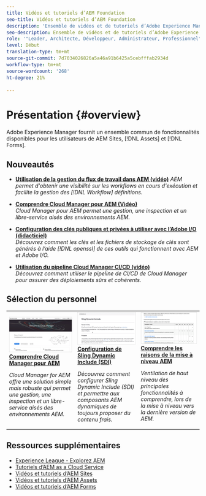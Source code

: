 ```yaml
---
title: Vidéos et tutoriels d’AEM Foundation
seo-title: Vidéos et tutoriels d’AEM Foundation
description: 'Ensemble de vidéos et de tutoriels d’Adobe Experience Manager Foundation. '
seo-description: Ensemble de vidéos et de tutoriels d’Adobe Experience Manager Foundation
role: '"Leader, Architecte, Développeur, Administrateur, Professionnel"'
level: Début
translation-type: tm+mt
source-git-commit: 7d7034026826a5a46a91b6425a5cebfffab2934d
workflow-type: tm+mt
source-wordcount: '268'
ht-degree: 21%

---
```



# Présentation {#overview}

Adobe Experience Manager fournit un ensemble commun de fonctionnalités disponibles pour les utilisateurs de AEM Sites, [!DNL Assets] et [!DNL Forms].

## Nouveautés

* **[Utilisation de la gestion du flux de travail dans AEM (vidéo)](./workflow/use-workflow-management.md)**
   *AEM permet d&#39;obtenir une visibilité sur les workflows en cours d&#39;exécution et facilite la gestion des  [!DNL Workflow] définitions.*

* **[Comprendre Cloud Manager pour AEM (Vidéo)](./cloud-manager/understand-cloud-manager-for-aem.md)**\
   *Cloud Manager pour AEM permet une gestion, une inspection et un libre-service aisés des environnements AEM.*

* **[Configuration des clés publiques et privées à utiliser avec l’Adobe I/O (didacticiel)](./authentication/set-up-public-private-keys-for-use-with-aem-and-adobe-io.md)**\
   *Découvrez comment les clés et les fichiers de stockage de clés sont générés à l’aide  [!DNL openssl] de ces outils qui fonctionnent avec AEM et Adobe I/O.*

* **[Utilisation du pipeline Cloud Manager CI/CD (vidéo)](./cloud-manager/use-the-cicd-pipeline-in-cloud-manager-for-aem.md)**\
   *Découvrez comment utiliser le pipeline de CI/CD de Cloud Manager pour assurer des déploiements sûrs et cohérents.*

## Sélection du personnel

<table>
<tr>
  <td>
    <a href="./cloud-manager/understand-cloud-manager-for-aem.md">
    <img alt="Comprendre Cloud Manager pour AEM" src="./cloud-manager/assets/understand-cloud-manager-for-aem/thumbnail.png" />
    </a>
    <div>
     <a href="./cloud-manager/understand-cloud-manager-for-aem.md">
    <strong>Comprendre Cloud Manager pour AEM</strong>
    </a>
    </div>
    <p>
    <em>Cloud Manager for AEM offre une solution simple mais robuste qui permet une gestion, une inspection et un libre-service aisés des environnements AEM.</em>
    <p>
  </td>
   <td>
    <a href="./development/set-up-sling-dynamic-include.md">
    <img alt="Configuration de Sling Dynamic Include (SDI)" src="./development/assets/set-up-sling-dynamic-include/thumbnail.png" />
    </a>
     <div>
     <a href="./development/set-up-sling-dynamic-include.md">
    <strong>Configuration de Sling Dynamic Include (SDI)</strong>
    </a>
    </div>
    <p>
    <em>Découvrez comment configurer Sling Dynamic Include (SDI) et permettre aux composants AEM dynamiques de toujours proposer du contenu frais.</em>
    <p>
  </td>
  <td>
    <a href="./administration/understand-reasons-to-upgrade.md">
    <img alt="Comprendre les raisons de la mise à niveau AEM" src="./administration/assets/understand-reasons-to-upgrade/thumbnail.png" />
    </a>
    <div>
    <a href="./administration/understand-reasons-to-upgrade.md">
    <strong>Comprendre les raisons de la mise à niveau AEM</strong>
    </a>
    </div>
    <p>
    <em>Ventilation de haut niveau des principales fonctionnalités à comprendre, lors de la mise à niveau vers la dernière version de AEM.</em>
    </p>
  </td>
</tr>
</table>

## Ressources supplémentaires

* [Experience League - Explorez AEM](https://experienceleague.adobe.com/#recommended/solutions/experience-manager)
* [Tutoriels d’AEM as a Cloud Service](/help/cloud-service/overview.md)
* [Vidéos et tutoriels d’AEM Sites](/help/sites/overview.md)
* [Vidéos et tutoriels d’AEM Assets](/help/assets/overview.md)
* [Vidéos et tutoriels d’AEM Forms](/help/forms/overview.md)

